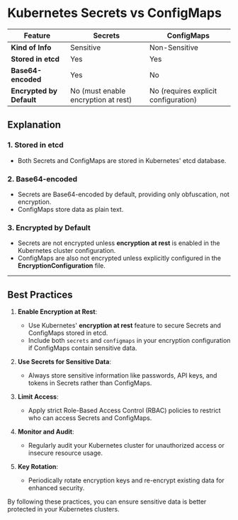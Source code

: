 # Kubernetes Secrets vs ConfigMaps

| **Feature**              | **Secrets**                         | **ConfigMaps**                       |
| ------------------------ | ----------------------------------- | ------------------------------------ |
| **Kind of Info**         | Sensitive                           | Non-Sensitive                        |
| **Stored in etcd**       | Yes                                 | Yes                                  |
| **Base64-encoded**       | Yes                                 | No                                   |
| **Encrypted by Default** | No (must enable encryption at rest) | No (requires explicit configuration) |

## Explanation

### **1. Stored in etcd**

- Both Secrets and ConfigMaps are stored in Kubernetes' etcd database.

### **2. Base64-encoded**

- Secrets are Base64-encoded by default, providing only obfuscation, not encryption.
- ConfigMaps store data as plain text.

### **3. Encrypted by Default**

- Secrets are not encrypted unless **encryption at rest** is enabled in the Kubernetes cluster configuration.
- ConfigMaps are also not encrypted unless explicitly configured in the **EncryptionConfiguration** file.

---

## Best Practices

1. **Enable Encryption at Rest**:

   - Use Kubernetes' **encryption at rest** feature to secure Secrets and ConfigMaps stored in etcd.
   - Include both `secrets` and `configmaps` in your encryption configuration if ConfigMaps contain sensitive data.

2. **Use Secrets for Sensitive Data**:

   - Always store sensitive information like passwords, API keys, and tokens in Secrets rather than ConfigMaps.

3. **Limit Access**:

   - Apply strict Role-Based Access Control (RBAC) policies to restrict who can access Secrets and ConfigMaps.

4. **Monitor and Audit**:

   - Regularly audit your Kubernetes cluster for unauthorized access or insecure resource usage.

5. **Key Rotation**:
   - Periodically rotate encryption keys and re-encrypt existing data for enhanced security.

By following these practices, you can ensure sensitive data is better protected in your Kubernetes clusters.
